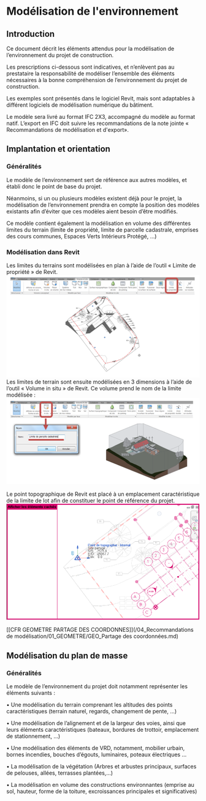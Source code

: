 # Modélisation de l'environnement

## Introduction

Ce document décrit les éléments attendus pour la modélisation de l’environnement du projet de construction.

Les prescriptions ci-dessous sont indicatives, et n’enlèvent pas au prestataire la responsabilité de modéliser l’ensemble des éléments nécessaires à la bonne compréhension de l’environnement du projet de construction.

Les exemples sont présentés dans le logiciel Revit, mais sont adaptables à différent logiciels de modélisation numérique du bâtiment.

Le modèle sera livré au format IFC 2X3, accompagné du modèle au format natif. L’export en IFC doit suivre les recommandations de la note jointe « Recommandations de modélisation et d'export».

## Implantation et orientation

### Généralités

Le modèle de l’environnement sert de référence aux autres modèles, et établi donc le point de base du projet.

Néanmoins, si un ou plusieurs modèles existent déjà pour le projet, la modélisation de l’environnement prendra en compte la position des modèles existants afin d’éviter que ces modèles aient besoin d’être modifiés.

Ce modèle contient également la modélisation en volume des différentes limites du terrain \(limite de propriété, limite de parcelle cadastrale, emprises des cours communes, Espaces Verts Intérieurs Protégé, …\)

### Modélisation dans Revit

Les limites du terrains sont modélisées en plan à l’aide de l’outil « Limite de propriété » de Revit.  
![](/assets/GEOMETRE_ENV_01.PNG)  
Les limites de terrain sont ensuite modélisées en 3 dimensions à l’aide de l’outil « Volume in situ » de Revit. Ce volume prend le nom de la limite modélisée :  
![](/assets/GEOMETRE_ENV_02.PNG)

Le point topographique de Revit est placé à un emplacement caractéristique de la limite de lot afin de constituer le point de référence du projet.![](/assets/GEOMETRE_ENV_03.png)

[\[CFR GEOMETRE PARTAGE DES COORDONNES\]](/04_Recommandations de modélisation/01_GEOMETRE/GEO_Partage des coordonnées.md)

## Modélisation du plan de masse

### Généralités

Le modèle de l’environnement du projet doit notamment représenter les éléments suivants :

•    Une modélisation du terrain comprenant les altitudes des points caractéristiques \(terrain naturel, regards, changement de pente, …\)

•    Une modélisation de l’alignement et de la largeur des voies, ainsi que leurs éléments caractéristiques \(bateaux, bordures de trottoir, emplacement de stationnement, …\)

•    Une modélisation des éléments de VRD, notamment, mobilier urbain, bornes incendies, bouches d’égouts, luminaires, poteaux électriques …

•    La modélisation de la végétation \(Arbres et arbustes principaux, surfaces de pelouses, allées, terrasses plantées,…\)

•    La modélisation en volume des constructions environnantes \(emprise au sol, hauteur, forme de la toiture, excroissances principales et significatives\)

